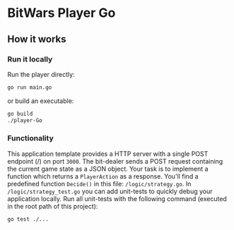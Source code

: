 # BitWars Player Go

## How it works

### Run it locally
Run the player directly:
```bash
go run main.go
```
or build an executable:
```bash
go build
./player-Go
```

### Functionality
This application template provides a HTTP server with a single POST endpoint (/) on port `3000`.
The bit-dealer sends a POST request containing the current game state as a JSON object.
Your task is to implement a function which returns a `PlayerAction` as a response.
You'll find a predefined function `Decide()` in this file: `/logic/strategy.go`.
In `/logic/strategy_test.go` you can add unit-tests to quickly debug your application locally.
Run all unit-tests with the following command (executed in the root path of this project):
```bash
go test ./...
```
